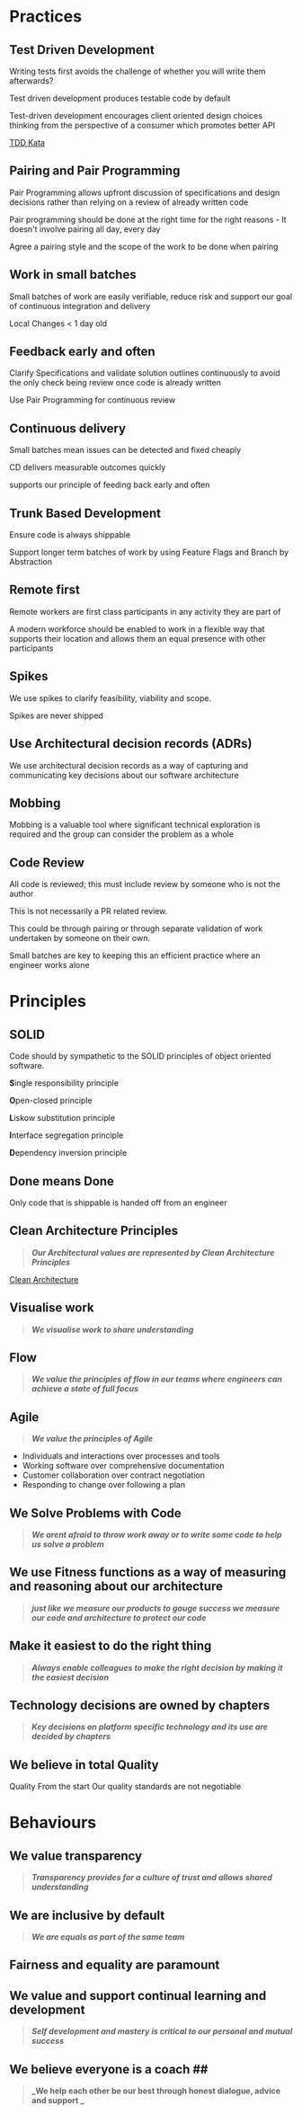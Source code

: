 # Practices #


## Test Driven Development ##

Writing tests first avoids the challenge of whether you will write them afterwards?

Test driven development produces testable code by default

Test-driven development encourages client oriented design choices thinking from the perspective of a consumer which promotes better API

[TDD Kata](http://www.butunclebob.com/ArticleS.UncleBob.TheBowlingGameKata)

## Pairing and Pair Programming ##

Pair Programming allows upfront discussion of specifications and design decisions rather than relying on a review of already written code

Pair programming should be done at the right time for the right reasons - It doesn't involve pairing all day, every day

Agree a pairing style and the scope of the work to be done when pairing

## Work in small batches ##

Small batches of work are easily verifiable, reduce risk and support our goal of continuous integration and delivery

Local Changes < 1 day old

## Feedback early and often ##

Clarify Specifications and validate solution outlines continuously to avoid the only check being review once code is already written

Use Pair Programming for continuous review

## Continuous delivery ##

Small batches mean issues can be detected and fixed cheaply

CD delivers measurable outcomes quickly

supports our principle of feeding back early and often

## Trunk Based Development ##

Ensure code is always shippable

Support longer term batches of work by using Feature Flags and Branch by Abstraction

## Remote first ##

Remote workers are first class participants in any activity they are part of

A modern workforce should be enabled to work in a flexible way that supports their location and allows them an equal presence with other participants

## Spikes ##

We use spikes to clarify feasibility, viability and scope. 

Spikes are never shipped

## Use Architectural decision records (ADRs) ##

We use architectural decision records as a way of capturing and communicating key decisions about our software architecture

## Mobbing ##

Mobbing is a valuable tool where significant technical exploration is required and the group can consider the problem as a whole

## Code Review ##

All code is reviewed; this must include review by someone who is not the author

This is not necessarily a PR related review. 

This could be through pairing or through separate validation of work undertaken by someone on their own. 

Small batches are key to keeping this an efficient practice where an engineer works alone

# Principles #

## SOLID ##

Code should by sympathetic to the SOLID principles of object oriented software.

**S**ingle responsibility principle

**O**pen-closed principle

**L**iskow substitution principle

**I**nterface segregation principle

**D**ependency inversion principle

## Done means Done ##

Only code that is shippable is handed off from an engineer

## Clean Architecture Principles ##

> **_Our Architectural values are represented by Clean Architecture Principles_**

[Clean Architecture](https://blog.cleancoder.com/uncle-bob/2012/08/13/the-clean-architecture.html)

## Visualise work ##

> **_We visualise work to share understanding_**

## Flow ##

> **_We value the principles of flow in our teams where engineers can achieve a state of full focus_**

## Agile ##

> **_We value the principles of Agile_**

- Individuals and interactions over processes and tools
- Working software over comprehensive documentation
- Customer collaboration over contract negotiation
- Responding to change over following a plan

## We Solve Problems with Code ##

> **_We arent afraid to throw work away or to write some code to help us solve a problem_**

## We use Fitness functions as a way of measuring and reasoning about our architecture ##

> **_just like we measure our products to gauge success we measure our code and architecture to protect our code_**

## Make it easiest to do the right thing ##

> **_Always enable colleagues to make the right decision by making it the easiest decision_**

## Technology decisions are owned by chapters ##

> **_Key decisions on platform specific technology and its use are decided by chapters_**

## We believe in total Quality ##

Quality From the start
Our quality standards are not negotiable

# Behaviours #

## We value transparency ##

> **_Transparency provides for a culture of trust and allows shared understanding_**

## We are inclusive by default ##

> **_We are equals as part of the same team_**

## Fairness and equality are paramount ##

## We value and support continual learning and development ##

> **_Self development and mastery is critical to our personal and mutual success_**

## We believe everyone is a coach ## 

> **_We help each other be our best through honest dialogue, advice and support _**

